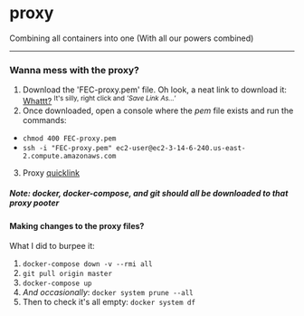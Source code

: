 # proxy
Combining all containers into one
(With all our powers combined)

-----

### Wanna mess with the proxy? 
1. Download the 'FEC-proxy.pem' file. Oh look, a neat link to download it:  <a download='FEC-proxy.pem' href='https://github.com/hrden05/proxy/blob/master/FEC-proxy.pem'>Whattt?</a> <sup>It's silly, right click and _'Save Link As...'_<sup>
2. Once downloaded, open a console where the _pem_ file exists and run the commands:
  - `chmod 400 FEC-proxy.pem`  
  - `ssh -i "FEC-proxy.pem" ec2-user@ec2-3-14-6-240.us-east-2.compute.amazonaws.com`  
3. Proxy [quicklink](http://ec2-3-14-6-240.us-east-2.compute.amazonaws.com/)
 
##### Note: docker, docker-compose, and git should all be downloaded to that _proxy pooter_
#### Making changes to the proxy files? 
 What I did to burpee it:
  1. `docker-compose down -v --rmi all`
  2. `git pull origin master`
  3. `docker-compose up`
  4. _And occasionally_: `docker system prune --all`
  5. Then to check it's all empty: `docker system df`
